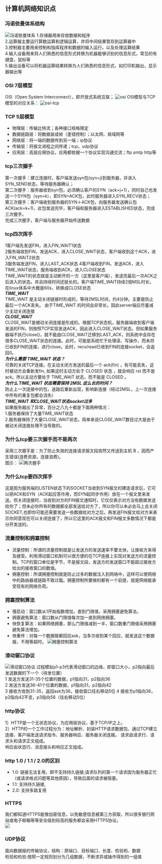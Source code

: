 ## 计算机网络知识点 
### 冯诺依曼体系结构
![冯诺依曼体系](./imgs/1.png)
1.存储器用来存放数据和程序  
2.运算器主要运行算数运算和逻辑运算，并将中间结果暂存到运算器中  
3.控制器主要用来控制和指挥程序和数据的输入运行，以及处理运算结果  
4.输入设备用来将人们熟悉的信息形式转换为机器能够识别的信息形式，常见的有键盘，鼠标等  
5.输出设备可以将机器运算结果转换为人们熟悉的信息形式，如打印机输出，显示器输出等  
### OSI 7层模型
OSI（Open System Interconnect），即开放式系统互联；
![osi](./imgs/2.png)
OSI模型与TCP模型的对应关系：
![osi-tcp](./imgs/3.png)
### TCP 5层模型
* 物理层：传输比特流；各种接口规格限定
* 数据链路层：将数据装成帧（差错控制）；以太网、局域网等
* 网络层：将一端的数据传到另一端；ip协议
* 传输层：将报文进程之间传递；tcp，udp协议
* 应用层：高层应用协议，应用都依据一个协议实现沟通交流；ftp smtp http等
### tcp三次握手
第一次握手：建立连接时，客户端发送syn包(syn=j)到服务器，并进入SYN_SEND状态，等待服务器确认；  
第二次握手：服务器收到syn包，必须确认客户的SYN（ack=j+1），同时自己也发送一个SYN包（syn=k），即SYN+ACK包，此时服务器进入SYN_RECV状态；  
第三次握手：客户端收到服务器的SYN＋ACK包，向服务器发送确认包ACK(ack=k+1)，此包发送完毕，客户端和服务器进入ESTABLISHED状态，完成三次握手。  
完成三次握手，客户端与服务器开始传送数据
### tcp四次挥手
1客户端先发送FIN，进入FIN_WAIT1状态  
2服务端收到FIN，发送ACK，进入CLOSE_WAIT状态，客户端收到这个ACK，进入FIN_WAIT2状态  
3服务端发送FIN，进入LAST_ACK状态 
4客户端收到FIN，发送ACK，进入TIME_WAIT状态，服务端收到ACK，进入CLOSE状态  
TIME_WAIT的状态就是主动断开的一方（这里是客户端），发送完最后一次ACK之后进入的状态。并且持续时间还挺长的。客户端TIME_WAIT持续2倍MSL时长，在linux体系中大概是60s，转换成CLOSE状态  
  ***TIME_WAIT***  
TIME_WAIT 是主动关闭链接时形成的，等待2MSL时间，约4分钟。主要是防止最后一个ACK丢失。 由于TIME_WAIT 的时间会非常长，因此server端应尽量减少主动关闭连接  
  ***CLOSE_WAIT***  
CLOSE_WAIT是被动关闭连接是形成的。根据TCP状态机，服务器端收到客户端发送的FIN，则按照TCP实现发送ACK，因此进入CLOSE_WAIT状态。但如果服务器端不执行close()，就不能由CLOSE_WAIT迁移到LAST_ACK，则系统中会存在很多CLOSE_WAIT状态的连接。此时，可能是系统忙于处理读、写操作，而未将已收到FIN的连接，进行close。此时，recv/read已收到FIN的连接socket，会返回0。  
  ***为什么需要 TIME_WAIT 状态？***  
可靠的关闭TCP连接。在主动关闭方发送的最后一个 ack(fin) ，有可能丢失，这时被动方会重新发fin, 如果这时主动方处于 CLOSED 状态 ，就会响应 rst 而不是 ack。所以主动方要处于 TIME_WAIT 状态，而不能是 CLOSED 。  
  ***为什么 TIME_WAIT 状态需要保持 2MSL 这么长的时间？***  
防止上一次连接中的包，迷路后重新出现，影响新连接（经过2MSL，上一次连接中所有的重复包都会消失）  
  ***TIME_WAIT 和CLOSE_WAIT状态socket过多***  
如果服务器出了异常，百分之八九十都是下面两种情况：  
1.服务器保持了大量TIME_WAIT状态  
2.服务器保持了大量CLOSE_WAIT状态，简单来说CLOSE_WAIT数目过大是由于被动关闭连接处理不当导致的。   
### 为什么tcp要三次握手而不是两次
采用三次握手是：为了防止失效的连接请求报文段突然又传送到主机 B ，因而产生错误(浪费资源，连接浪费)。  
图示：
![两次握手](./imgs/5.png)
### 为什么tcp要四次挥手
这是因为服务端的LISTEN状态下的SOCKET当收到SYN报文的建连请求后，它可以把ACK和SYN（ACK起应答作用，而SYN起同步作用）放在一个报文里来发送。但关闭连接时，当收到对方的FIN报文通知时，它仅仅表示对方没有数据发送给你了；但未必你所有的数据都全部发送给对方了，所以你可以未必会马上会关闭SOCKET,也即你可能还需要发送一些数据给对方之后，再发送FIN报文给对方来表示你同意现在可以关闭连接了，所以它这里的ACK报文和FIN报文多数情况下都是分开发送的。
### 流量控制和拥塞控制
* 流量控制：所谓的流量控制就是让发送方的发送速率不要太快，让接收方来得及接受。利用滑动窗口机制可以很方便的在TCP连接上实现对发送方的流量控制。TCP的窗口单位是字节，不是报文段，发送方的发送窗口不能超过接收方给出的接收窗口的数值。
* 拥塞控制：所谓拥塞控制就是防止过多的数据注入到网络中，这样可以使网络中的路由器或链路不致过载。拥塞控制所要做的都有一个前提，就是网络能承受现有的网络负荷。
### 拥塞控制算法
* 慢启动：窗口数从1开始指数增加，直到门限值，采用拥塞避免算法。
* 拥塞避免算法：窗口数从门限值每次加一直到网络拥塞。
* 快恢复算法：如果网络拥塞，那么门限值减到一半，窗口数重门限值采用拥塞避免算法增加。
* 快重传：对每一个数据报都回应ask，当多次收到某个回应，就发送这个数据报，不用等超时。
![拥塞控制算法](./imgs/7.jpg) 
### 滑动窗口协议  
![滑动窗口协议](./imgs/4.png)
过程模拟p1-p3代表滑动窗口的边缘，即窗口大小，p2指向最后发送数据的下一个（待发位置）    
1 发送方发送31-35个位置的数据，p1指向31，p2指向36  
2 发送方发送36-41个位置的数据，p1指向31，p2指向42  
3 接收方收到31-35，返回ask为36，接收窗口往右移动5位
4 接收方p1指向36，p2指向42不变，p3指向56（往右移动5位）  
### http协议 
1）HTTP是一个无状态协议，为应用层协议，基于TCP/IP之上。  
2）HTTP的一个工作过程分为：地址解析、封装HTTP请求数据包、通过TCP建立连接、客户端发送请求指令、服务器响应、服务器关闭连接。
请求由请求行、请求头和请求正文组成。  
响应由状态行、消息报头和响应正文组成。  
### http 1.0 / 1.1 / 2.0的区别
* 1.0: 链接无法复用，即不支持持久链接;请求队列的第一个请求因为服务器正忙（或请求格式问题等其他原因），导致后面的请求被阻塞。  
* 1.1: 支持持久链接,
* 2.0: 支持多路复用
### HTTPS
我们都知道HTTPS能够加密信息，以免敏感信息被第三方获取，所以很多银行网站或电子邮箱等等安全级别较高的服务都会采用HTTPS协议。  
![](./imgs/6.gif)
### UDP协议  
面向数据报的传输协议，结构：原端口、目标端口、长度、检验和、数据  
检验和检验:按照一定规则划分为几组数据，不断求异或操作得到的一组值  